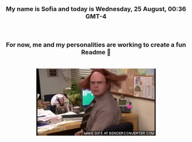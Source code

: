 


<div align="center">
<h3 >My name is Sofia and today is Wednesday, 25 August, 00:36 GMT-4</h3><br>
<h3 >For now, me and my personalities are working to create a fun Readme 👋
</h3><br>
<img src='img/dwight.gif' alt='working...'/>
</div>
